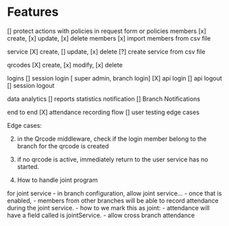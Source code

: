 # Features
[] protect actions with policies in request form or policies
members
    [x] create,
    [x] update,
    [x] delete members
    [x] import members from csv file

service
    [X] create, 
    [] update, 
    [x] delete
    [?] create service from csv file

qrcodes
    [X] create, 
    [x] modify, 
    [x] delete

logins
    [] session login  [ super admin, branch login]
    [X] api login
    [] api logout
    [] session logout

data analytics
    [] reports statistics
notification
    [] Branch Notifications
    
end to end
    [X] attendance recording flow
    [] user testing edge cases
    
    






Edge cases: 
<!-- 1. idempotentce: the user can do x times but the will not add additional payload if he/she is recorded. -->

2. in the Qrcode middleware,
    check if the login member belong to the branch for the qrcode is created

3. if no qrcode is active, immediately return to the user service has no started.

4. How to handle joint program


for joint service 
    - in branch configuration, allow joint service... 
    - once that is enabled, 
        - members from other branches will be able to record attendance during the joint service.
        - how to we mark this as joint:
            - attendance will have a field called is jointService.
        - allow cross branch attendance
    

